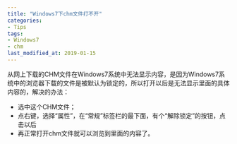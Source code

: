 ```yaml
---
title: "Windows7下chm文件打不开"
categories:
- Tips
tags:
- Windows7
- chm
last_modified_at: 2019-01-15
---
```

从网上下载的CHM文件在Windows7系统中无法显示内容，是因为Windows7系统中的浏览器下载的文件是被默认为锁定的，所以打开以后是无法显示里面的具体内容的，解决的办法：
* 选中这个CHM文件；
* 点右键，选择“属性”，在“常规”标签栏的最下面，有个“解除锁定”的按钮，点击以后
* 再正常打开chm文件就可以浏览到里面的内容了。